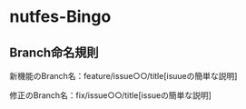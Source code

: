 # nutfes-Bingo

## Branch命名規則
新機能のBranch名：feature/issue○○/title[isuueの簡単な説明]

修正のBranch名：fix/issue○○/title[issueの簡単な説明]

